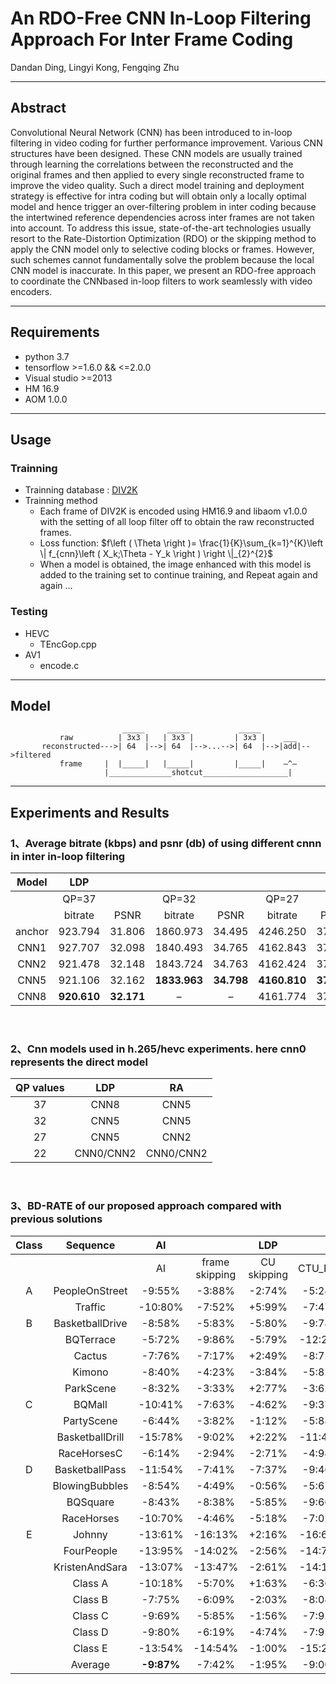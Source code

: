 # An RDO-Free CNN In-Loop Filtering Approach For Inter Frame Coding
Dandan Ding, Lingyi Kong, Fengqing Zhu<br>

---

## Abstract
Convolutional Neural Network (CNN) has been introduced
to in-loop filtering in video coding for further performance
improvement. Various CNN structures have been designed. These
CNN models are usually trained through learning the correlations
between the reconstructed and the original frames and then applied
to every single reconstructed frame to improve the video quality.
Such a direct model training and deployment strategy is effective
for intra coding but will obtain only a locally optimal model and
hence trigger an over-filtering problem in inter coding because
the intertwined reference dependencies across inter frames are not
taken into account. To address this issue, state-of-the-art technologies
usually resort to the Rate-Distortion Optimization (RDO) or the
skipping method to apply the CNN model only to selective coding
blocks or frames. However, such schemes cannot fundamentally solve
the problem because the local CNN model is inaccurate. In this
paper, we present an RDO-free approach to coordinate the CNNbased
in-loop filters to work seamlessly with video encoders. 

---

## Requirements
+ python 3.7
+ tensorflow >=1.6.0 && <=2.0.0
+ Visual studio >=2013
+ HM 16.9
+ AOM 1.0.0

---

## Usage
### Trainning 
+ Trainning database : [DIV2K](https://data.vision.ee.ethz.ch/cvl/DIV2K/)
+ Trainning method
  +  Each frame of DIV2K is encoded using HM16.9 and libaom v1.0.0 with the setting of all loop filter off to obtain the raw reconstructed frames.
  +  Loss function: $f\left ( \Theta  \right )= \frac{1}{K}\sum_{k=1}^{K}\left \| f_{cnn}\left ( X_k;\Theta - Y_k \right ) \right \|_{2}^{2}$
  +  When a model is obtained, the image enhanced with this model is added to the training set to continue training, and Repeat again and again ...
### Testing 
+ HEVC
  + TEncGop.cpp
+ AV1
  + encode.c

---


## Model
                             _____     _____           _____
               raw          | 3x3 |   | 3x3 |         | 3x3 |    ___
           reconstructed--->| 64  |-->| 64  |-->...-->| 64  |-->|add|-->filtered
               frame     |  |_____|   |_____|         |_____|    —^—
                         |______________shotcut___________________|

---

## Experiments and Results

### 1、Average bitrate (kbps) and psnr (db) of using different cnnn in inter in-loop filtering

|Model|LDP||||||||RA||||||||
|:---:|:---------:|:----:|:-----------------------:|:---------------------:|:--------:|:-------:|:--------:|:--------:|:--------:|:--------:|:--------:|:--------:|:--------:|:--------:|:--------:|:--------:|
||QP=37||QP=32||QP=27||QP=22||QP=37||QP=32||QP=27||QP=22||
||bitrate|PSNR|bitrate|PSNR|bitrate|PSNR|bitrate|PSNR|bitrate|PSNR|bitrate|PSNR|bitrate|PSNR|bitrate|PSNR|
|anchor|923.794|31.806|1860.973|34.495|4246.250|37.278|12540.883|40.295|951.230|32.317|1823.547|34.900|3816.174|37.522|9841.134|40.190|
|CNN1|927.707|32.098|1840.493|34.765|4162.843|37.511|12442.042|40.496|945.974|32.731|1792.072|35.249|3743.491|37.794|9706.375|40.385|
|CNN2|921.478|32.148|1843.724|34.763|4162.424|37.519|**12459.105**|**40.494**|942.131|32.763|1792.041|35.256|**3744.338**|**37.799**|**9701.845**|**40.385**|
|CNN5|921.106|32.162|**1833.963**|**34.798**|**4160.810**|**37.535**|12480.928|40.490|**941.990**|**32.773**|**1791.046**|**35.262**|3745.463|37.802|9711.090|40.379|
|CNN8|**920.610**|**32.171**|–|–|4161.774|37.518|–|–|942.081|32.774|–|–|–|–|–|–|

<br>

### 2、Cnn models used in h.265/hevc experiments. here cnn0 represents the direct model

|QP values|LDP|RA|
|:---:|:---------:|:----:|
|37|CNN8|CNN5|
|32|CNN5|CNN5|
|27|CNN5|CNN2|
|22|CNN0/CNN2|CNN0/CNN2|

<br>

### 3、BD-RATE of our proposed approach compared with previous solutions

|Class|Sequence|AI||LDP||||RA|||
|:---:|:---------:|:----:|:-----------------------:|:---------------------:|:--------:|:-------:|:--------:|:--------:|:---------:|:--------:|
|||AI|frame skipping|CU skipping|CTU_RDO|propsed|fram skipping|CU skipping|CTU_RDO|propsed|
|A|PeopleOnStreet|-9:55%|-3:88%|-2:74%|-5:24%|-6:50%|-3:24%|-6:53%|-7:21%|-8:14%|
||Traffic|-10:80%|-7:52%|+5:99%|-7:47%|-8:90%|-7:38%|-6:37%|-9:54%|-10:99%|
|B|BasketballDrive|-8:58%|-5:83%|-5:80%|-9:78%|-9:82%|-3:36%|-6:35%|-8:13%|-8:70%|
||BQTerrace|-5:72%|-9:86%|-5:79%|-12:27%|-10:77%|-8:65%|-9:30%|-12:27%|-11:67%|
||Cactus|-7:76%|-7:17%|+2:49%|-8:72%|-8:46%|-6:07%|-6:45%|-10:14%|-9:80%|
||Kimono|-8:40%|-4:23%|-3:84%|-5:82%|-6:43%|-2:16%|-5:41%|-5:74%|-6:08%|
||ParkScene|-8:32%|-3:33%|+2:77%|-3:62%|-4:67%|-3:55%|-4:46%|-6:28%|-7:28%|
|C|BQMall|-10:41%|-7:63%|-4:62%|-9:37%|-10:48%|-6:27%|-7:51%|-9:65%|-10:69%|
||PartyScene|-6:44%|-3:82%|-1:12%|-5:88%|-5:96%|-3:05%|-3:74%|-5:98%|-6:40%|
||BasketballDrill|-15:78%|-9:02%|+2:22%|-11:45%|-11:75%|-7:62%|-4:75%|-11:17%|-11:96%|
||RaceHorsesC|-6:14%|-2:94%|-2:71%|-4:98%|-4:90%|-2:18%|-4:86%|-5:80%|-5:84%|
|D|BasketballPass|-11:54%|-7:41%|-7:37%|-9:46%|-10:69%|-5:76%|-8:00%|-8:94%|-10:24%|
||BlowingBubbles|-8:54%|-4:49%|-0:56%|-5:67%|-6:07%|-3:53%|-4:14%|-6:36%|-7:39%|
||BQSquare|-8:43%|-8:38%|-5:85%|-9:66%|-11:09%|-6:65%|-6:57%|-8:43%|-9:59%|
||RaceHorses|-10:70%|-4:46%|-5:18%|-7:02%|-7:98%|-3:13%|-7:21%|-7:87%|-8:45%|
|E|Johnny|-13:61%|-16:13%|+2:16%|-16:68%|-17:95%|-12:59%|-10:85%|-14:64%|-16:88%|
||FourPeople|-13:95%|-14:02%|-2:56%|-14:79%|-15:47%|-12:85%|-12:23%|-14:96%|-16:38%|
||KristenAndSara|-13:07%|-13:47%|-2:61%|-14:14%|-15:20%|-11:51%|-11:70%|-13:76%|-15:64%|
||Class A|-10:18%|-5:70%|+1:63%|-6:36%|-7:70%|-5:31%|-6:45%|-8:37%|-9:56%|
||Class B|-7:75%|-6:09%|-2:03%|-8:04%|-8:03%|-4:76%|-6:39%|-8:51%|-8:71%|
||Class C|-9:69%|-5:85%|-1:56%|-7:92%|-8:27%|-4:78%|-5:21%|-8:15%|-8:72%|
||Class D|-9:80%|-6:19%|-4:74%|-7:95%|-8:96%|-4:77%|-6:48%|-7:90%|-8:92%|
||Class E|-13:54%|-14:54%|-1:00%|-15:21%|-16:21%|-12:32%|-11:59%|-14:45%|-16:30%|
||Average|**-9:87%**|-7:42%|-1:95%|-9:00%|**-9:62%**|-6:09%|-7:02%|-9:27%|**-10:12%**|




  
